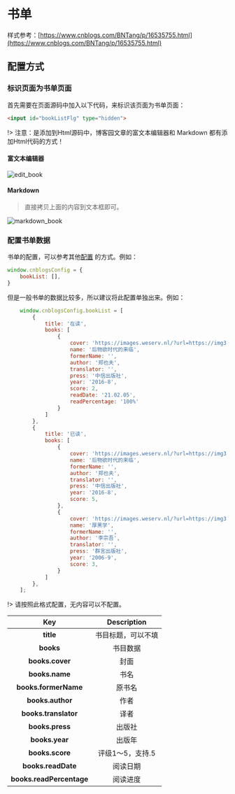 # 书单

样式参考：[https://www.cnblogs.com/BNTang/p/16535755.html](https://www.cnblogs.com/BNTang/p/16535755.html)

## 配置方式

### 标识页面为书单页面

首先需要在页面源码中加入以下代码，来标识该页面为书单页面：

```html
<input id="bookListFlg" type="hidden">
```

!> 注意：是添加到Html源码中，博客园文章的富文本编辑器和 Markdown 都有添加Html代码的方式！

#### 富文本编辑器

![edit_book](https://cdn.jsdelivr.net/gh/BNTang/pic/imgs/project/cnblogs/reprinted_01.png)

#### Markdown

> 直接拷贝上面的内容到文本框即可。

![markdown_book](https://cdn.jsdelivr.net/gh/BNTang/pic/imgs/project/cnblogs/markdown-book.png)

### 配置书单数据

书单的配置，可以参考其他[配置](https://BNTang.github.io/cnblogs-theme/v2/#/Docs/Customization/bookList) 的方式。例如：

```javascript
window.cnblogsConfig = {
    bookList: [],
}
```

但是一般书单的数据比较多，所以建议将此配置单独出来。例如：

```javascript
    window.cnblogsConfig.bookList = [
        {
            title: '在读',
            books: [
                {
                    cover: 'https://images.weserv.nl/?url=https://img3.doubanio.com/view/subject/l/public/s29934992.jpg',
                    name: '后物欲时代的来临',
                    formerName: '',
                    author: '郑也夫',
                    translator: '',
                    press: '中信出版社',
                    year: '2016-8',
                    score: 2,
                    readDate: '21.02.05',
                    readPercentage: '100%'
                }
            ]
        },
        {
            title: '已读',
            books: [
                {
                    cover: 'https://images.weserv.nl/?url=https://img3.doubanio.com/view/subject/l/public/s29934992.jpg',
                    name: '后物欲时代的来临',
                    formerName: '',
                    author: '郑也夫',
                    translator: '',
                    press: '中信出版社',
                    year: '2016-8',
                    score: 5,
                },
                {
                    cover: 'https://images.weserv.nl/?url=https://img3.doubanio.com/view/subject/l/public/s2180473.jpg',
                    name: '厚黑学',
                    formerName: '',
                    author: '李宗吾',
                    translator: '',
                    press: '群言出版社',
                    year: '2006-9',
                    score: 3,
                }
            ]
        },
    ];
```

!> 请按照此格式配置，无内容可以不配置。

|**Key**|**Description**|
|:-----:|:-----:|
|**title**|书目标题，可以不填|
|**books**|书目数据|
|**books.cover**|封面|
|**books.name**|书名|
|**books.formerName**|原书名|
|**books.author**|作者|
|**books.translator**|译者|
|**books.press**|出版社|
|**books.year**|出版年|
|**books.score**|评级1～5，支持.5|
|**books.readDate**|阅读日期|
|**books.readPercentage**|阅读进度|